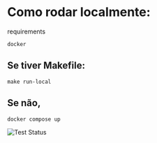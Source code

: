 # Como rodar localmente:
requirements

```
docker
```

## Se tiver Makefile:

`make run-local`

## Se não, 

`docker compose up`

![Test Status](https://github.com/rafaelrosseto/my-fastapi-app/actions/workflows/test-status.yml/badge.svg?branch=main)